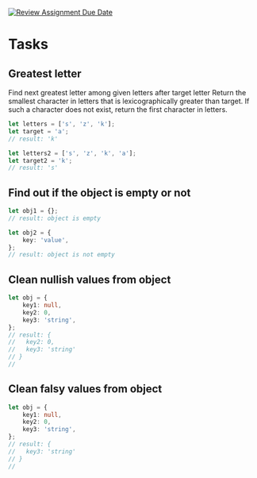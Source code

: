 [![Review Assignment Due Date](https://classroom.github.com/assets/deadline-readme-button-24ddc0f5d75046c5622901739e7c5dd533143b0c8e959d652212380cedb1ea36.svg)](https://classroom.github.com/a/EUY7dRlf)
# Tasks

## Greatest letter

Find next greatest letter among given letters after target letter
Return the smallest character in letters that is lexicographically greater than target.
If such a character does not exist, return the first character in letters.

```typescript
let letters = ['s', 'z', 'k'];
let target = 'a';
// result: 'k'

let letters2 = ['s', 'z', 'k', 'a'];
let target2 = 'k';
// result: 's'
```

## Find out if the object is empty or not

```typescript
let obj1 = {};
// result: object is empty

let obj2 = {
	key: 'value',
};
// result: object is not empty
```

## Clean nullish values from object

```typescript
let obj = {
	key1: null,
	key2: 0,
	key3: 'string',
};
// result: {
//   key2: 0,
//   key3: 'string'
// }
//
```

## Clean falsy values from object

```typescript
let obj = {
	key1: null,
	key2: 0,
	key3: 'string',
};
// result: {
//   key3: 'string'
// }
//
```
